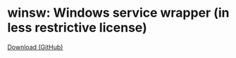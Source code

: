 
# winsw: Windows service wrapper (in less restrictive license)

<a href="https://github.com/kohsuke/winsw/">Download (GitHub)</a>